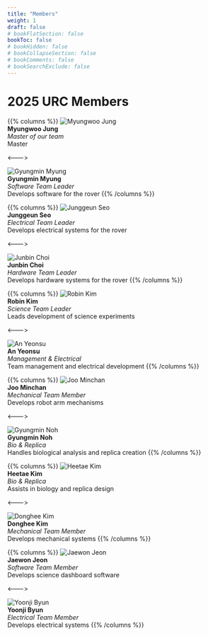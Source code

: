 ```yaml
---
title: "Members"
weight: 1
draft: false
# bookFlatSection: false
bookToc: false
# bookHidden: false
# bookCollapseSection: false
# bookComments: false
# bookSearchExclude: false
---
```

# 2025 URC Members

{{% columns %}}
![Myungwoo Jung](/images/members/member_placeholder.jpg)  
**Myungwoo Jung**  
_Master of our team_  
Master

<--->

![Gyungmin Myung](/images/members/member_placeholder.jpg)  
**Gyungmin Myung**  
_Software Team Leader_  
Develops software for the rover
{{% /columns %}}

{{% columns %}}
![Junggeun Seo](/images/members/member_placeholder.jpg)  
**Junggeun Seo**  
_Electrical Team Leader_  
Develops electrical systems for the rover

<--->

![Junbin Choi](/images/members/member_placeholder.jpg)  
**Junbin Choi**  
_Hardware Team Leader_  
Develops hardware systems for the rover
{{% /columns %}}

{{% columns %}}
![Robin Kim](/images/members/member_placeholder.jpg)  
**Robin Kim**  
_Science Team Leader_  
Leads development of science experiments

<--->

![An Yeonsu](/images/members/an_yeonsu.jpg)  
**An Yeonsu**  
_Management & Electrical_  
Team management and electrical development
{{% /columns %}}

{{% columns %}}
![Joo Minchan](/images/members/member_placeholder.jpg)  
**Joo Minchan**  
_Mechanical Team Member_  
Develops robot arm mechanisms

<--->

![Gyungmin Noh](/images/members/member_placeholder.jpg)  
**Gyungmin Noh**  
_Bio & Replica_  
Handles biological analysis and replica creation
{{% /columns %}}

{{% columns %}}
![Heetae Kim](/images/members/member_placeholder.jpg)  
**Heetae Kim**  
_Bio & Replica_  
Assists in biology and replica design

<--->

![Donghee Kim](/images/members/member_placeholder.jpg)  
**Donghee Kim**  
_Mechanical Team Member_  
Develops mechanical systems
{{% /columns %}}

{{% columns %}}
![Jaewon Jeon](/images/members/member_placeholder.jpg)  
**Jaewon Jeon**  
_Software Team Member_  
Develops science dashboard software

<--->

![Yoonji Byun](/images/members/member_placeholder.jpg)  
**Yoonji Byun**  
_Electrical Team Member_  
Develops electrical systems
{{% /columns %}}
